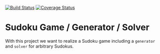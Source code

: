 [![Build Status](https://travis-ci.com/ob-algdatii-ss19/leistungsnachweis-sudo.svg?branch=master)](https://travis-ci.com/ob-algdatii-ss19/leistungsnachweis-sudo)
[![Coverage Status](https://coveralls.io/repos/github/ob-algdatii-ss19/leistungsnachweis-sudo/badge.svg)](https://coveralls.io/github/ob-algdatii-ss19/leistungsnachweis-sudo)

# Sudoku Game / Generator / Solver

With this project we want to realize a Sudoku game including a `generator` and `solver` for arbitrary Sudokus.
